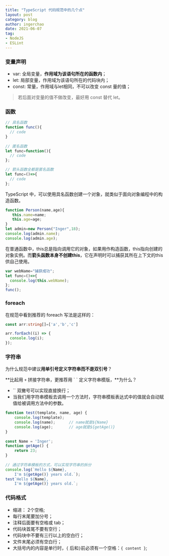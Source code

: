 ```yaml
---
title: "TypeScript 代码规范中的几个点"
layout: post
category: blog
author: ingerchao
date: 2021-06-07
tag: 
- NodeJS
- ESLint
---
```




### 变量声明

- var: 全局变量，**作用域为该语句所在的函数内**；
- let: 局部变量，作用域为该语句所在的代码块内；
- const: 常量，作用域与let相同，不可以改变 const 量的值；

> 若后面对变量的值不做改变，最好用 const 替代 let。

### 函数

```typescript
// 具名函数
function func(){
  // code
}
 
// 匿名函数
let func=function(){
  // code
};

// 箭头函数全都是匿名函数
let func=()=>{
  // code
};
```

TypeScript 中，可以使用具名函数创建一个对象，就类似于面向对象编程中的构造函数。

```typescript
function Person(name,age){
   this.name=name;
   this.age=age;
}
let admin=new Person("Inger",18);
console.log(admin.name);
console.log(admin.age);
```

在普通函数中，this总是指向调用它的对象，如果用作构造函数，this指向创建的对象实例。而**箭头函数本身不创建this**，它在声明时可以捕获其所在上下文的this供自己使用。

```typescript
var webName="捕获成功";
let func=()=>{
  console.log(this.webName);
};
func();
```

### foreach

在规范中看到推荐的 foreach 写法是这样的：

```typescript
const arr:string[]=['a','b','c']

arr.forEach((i) => {
  console.log(i);
});
```

### 字符串

为什么规范中建议**用单引号定义字符串而不是双引号**？



**比起用 `+` 拼接字符串，更推荐用 \` \` 定义字符串模版，**为什么？

- `` 双撇号可以实现直接换行；
- 当我们用字符串模板去调用一个方法时，字符串模板表达式中的值就会自动赋值给被调用方法中的参数。

```typescript
function test(template, name, age) {
    console.log(template);  
    console.log(name);      // name就是${Name}
    console.log(age);       // age就是${getAge()}
}
  
const Name = 'Inger';
function getAge() {
    return 23;
}
  
// 通过字符串模板的方式，可以实现字符串的拆分
console.log(`Hello ${Name}, 
	I'm ${getAge()} years old.`);
test`Hello ${Name}, 
	I'm ${getAge()} years old.`;
```

### 代码格式

- 缩进： 2个空格;
- 每行末尾要加分号；
- 注释后面要有空格或 tab；
- 代码块首尾不要有空行；
- 代码块中不要有三行以上的空白行；
- 文件末尾必须有空白行；
- 大括号内的内容是单行时，`{` 后和`}`前必须有一个空格：`{ content }`;


